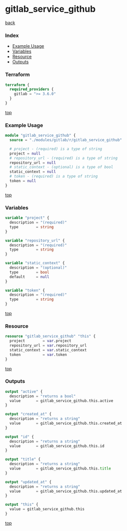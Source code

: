 # gitlab_service_github

[back](../gitlab.md)

### Index

- [Example Usage](#example-usage)
- [Variables](#variables)
- [Resource](#resource)
- [Outputs](#outputs)

### Terraform

```terraform
terraform {
  required_providers {
    gitlab = ">= 3.6.0"
  }
}
```

[top](#index)

### Example Usage

```terraform
module "gitlab_service_github" {
  source = "./modules/gitlab/r/gitlab_service_github"

  # project - (required) is a type of string
  project = null
  # repository_url - (required) is a type of string
  repository_url = null
  # static_context - (optional) is a type of bool
  static_context = null
  # token - (required) is a type of string
  token = null
}
```

[top](#index)

### Variables

```terraform
variable "project" {
  description = "(required)"
  type        = string
}

variable "repository_url" {
  description = "(required)"
  type        = string
}

variable "static_context" {
  description = "(optional)"
  type        = bool
  default     = null
}

variable "token" {
  description = "(required)"
  type        = string
}
```

[top](#index)

### Resource

```terraform
resource "gitlab_service_github" "this" {
  project        = var.project
  repository_url = var.repository_url
  static_context = var.static_context
  token          = var.token
}
```

[top](#index)

### Outputs

```terraform
output "active" {
  description = "returns a bool"
  value       = gitlab_service_github.this.active
}

output "created_at" {
  description = "returns a string"
  value       = gitlab_service_github.this.created_at
}

output "id" {
  description = "returns a string"
  value       = gitlab_service_github.this.id
}

output "title" {
  description = "returns a string"
  value       = gitlab_service_github.this.title
}

output "updated_at" {
  description = "returns a string"
  value       = gitlab_service_github.this.updated_at
}

output "this" {
  value = gitlab_service_github.this
}
```

[top](#index)